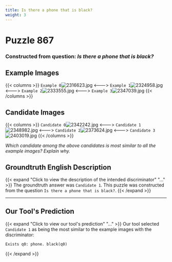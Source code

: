 ```yaml
---
title: Is there a phone that is black?
weight: 3
---
```


# Puzzle 867
### Constructed from question: _Is there a phone that is black?_


## Example Images
{{< columns >}}
`Example 0`![2316623.jpg](/gqa_images/2316623.jpg)
<--->
`Example 1`![2324958.jpg](/gqa_images/2324958.jpg)
<--->
`Example 2`![2333555.jpg](/gqa_images/2333555.jpg)
<--->
`Example 3`![2347039.jpg](/gqa_images/2347039.jpg)
{{< /columns >}}

## Candidate Images
{{< columns >}}
`Candidate 0`![2342242.jpg](/gqa_images/2342242.jpg)
<--->
`Candidate 1`![2348982.jpg](/gqa_images/2348982.jpg)
<--->
`Candidate 2`![2373624.jpg](/gqa_images/2373624.jpg)
<--->
`Candidate 3`![2403019.jpg](/gqa_images/2403019.jpg)
{{< /columns >}}

*Which candidate among the above candidates is most similar to all the example images? Explain why.*

## Groundtruth English Description

{{< expand "Click to view the description of the intended discriminator" "..." >}}
The groundtruth answer was `Candidate 1`. This puzzle was constructed from the question `Is there a phone that is black?`.
{{< /expand >}}

---

## Our Tool's Prediction

{{< expand "Click to view our tool's prediction" "..." >}}
Our tool selected `Candidate 1` as being the most similar to the example images with the discriminator:
```plaintext
Exists q0: phone. black(q0)
```
{{< /expand >}}
